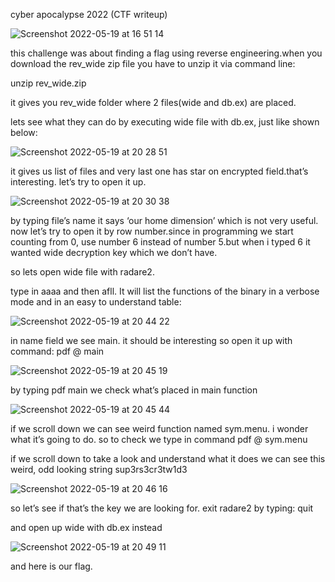 cyber apocalypse 2022 (CTF writeup)

![Screenshot 2022-05-19 at 16 51 14](https://user-images.githubusercontent.com/86610861/169398124-e3dcd894-f916-4e06-8393-fd42e43e584e.png)

this challenge was about finding a flag using reverse engineering.when you download the rev_wide zip file you have to unzip it via command line:

unzip rev_wide.zip

it gives you rev_wide folder where 2 files(wide and db.ex) are placed.

lets see what they can do by executing wide file with db.ex, just like shown below:

![Screenshot 2022-05-19 at 20 28 51](https://user-images.githubusercontent.com/86610861/169398218-0687e3ae-c08b-43bd-b1f4-f93353648c66.png)


it gives us list of files and very last one has star on encrypted field.that’s interesting. let’s try to open it up.

![Screenshot 2022-05-19 at 20 30 38](https://user-images.githubusercontent.com/86610861/169398266-46f5de15-587e-4ecc-b80a-e15bb4dded65.png)

by typing file’s name it says ‘our home dimension’ which is not very useful. now let’s try to open it by row number.since in programming we start counting from 0, use number 6 instead of number 5.but when i typed 6 it wanted wide decryption key which we don’t have.

so lets open wide file with radare2.


type in aaaa and then afll. It will list the functions of the binary in a verbose mode and in an easy to understand table:

![Screenshot 2022-05-19 at 20 44 22](https://user-images.githubusercontent.com/86610861/169398447-efb9ead5-9861-41c5-bc67-bfdc09410176.png)


in name field we see main. it should be interesting so open it up with command: pdf @ main

![Screenshot 2022-05-19 at 20 45 19](https://user-images.githubusercontent.com/86610861/169398397-1dfa866c-a818-4f13-9de8-a94aec3fc13a.png)


by typing pdf main we check what’s placed in main function

![Screenshot 2022-05-19 at 20 45 44](https://user-images.githubusercontent.com/86610861/169398366-da9eb1a1-eb08-4b51-b485-f7afdf91bb9e.png)

if we scroll down we can see weird function named sym.menu. i wonder what it’s going to do. so to check we type in command pdf @ sym.menu


if we scroll down to take a look and understand what it does we can see this weird, odd looking string sup3rs3cr3tw1d3

![Screenshot 2022-05-19 at 20 46 16](https://user-images.githubusercontent.com/86610861/169398665-696fc8a3-d02a-44ed-8254-84d77bbfa38e.png)


so let’s see if that’s the key we are looking for. exit radare2 by typing: quit

and open up wide with db.ex instead

![Screenshot 2022-05-19 at 20 49 11](https://user-images.githubusercontent.com/86610861/169398552-a0dc0567-c44b-4649-9a6e-95ef9602be53.png)


and here is our flag.
